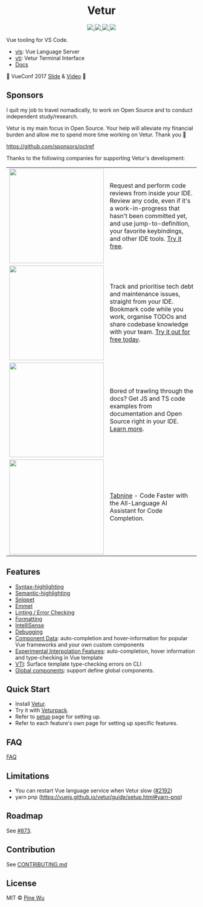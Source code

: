 <p>
  <h1 align="center">Vetur</h1>
</p>

<p align="center">
  <a href="https://github.com/vuejs/vetur/actions?query=workflow%3A%22Node+CI%22">
    <img src="https://img.shields.io/github/workflow/status/vuejs/vetur/Node%20CI?label=%20&logo=github&style=flat-square&logoColor=white&color=42b883">
  </a>
  <a href="https://marketplace.visualstudio.com/items?itemName=octref.vetur">
    <img src="https://vsmarketplacebadge.apphb.com/version-short/octref.vetur.svg?label=%20&style=flat-square&color=42b883">
  </a>
  <a href="https://marketplace.visualstudio.com/items?itemName=octref.vetur">
    <img src="https://vsmarketplacebadge.apphb.com/installs-short/octref.vetur.svg?label=%20&style=flat-square&color=35495e">
  </a>
  <a href="https://marketplace.visualstudio.com/items?itemName=octref.vetur">
    <img src="https://vsmarketplacebadge.apphb.com/rating-short/octref.vetur.svg?label=%20&style=flat-square&color=35495e">
  </a>
  <br>
</p>

Vue tooling for VS Code.

- [vls](./server): Vue Language Server
- [vti](./vti): Vetur Terminal Interface
- [Docs](https://vuejs.github.io/vetur)

🎉 VueConf 2017 [Slide](https://www.dropbox.com/sh/eb4w8k3orh0j391/AAB3HaJexbGLa2tCP14BI8oJa?dl=0) & [Video](https://www.youtube.com/watch?v=05tNXJ-Kric) 🎉

## Sponsors

I quit my job to travel nomadically, to work on Open Source and to conduct independent study/research.

Vetur is my main focus in Open Source. Your help will alleviate my financial burden and allow me to spend more time working on Vetur. Thank you 🙏

https://github.com/sponsors/octref

Thanks to the following companies for supporting Vetur's development:

<table width="100%">
  <tr>
    <td>
      <a href="https://sponsorlink.codestream.com/?utm_source=vscmarket&amp;utm_campaign=vetur&amp;utm_medium=banner">
        <img src="https://alt-images.codestream.com/codestream_logo_vetur.png" width="250"/>
      </a>
    </td>
    <td>
      Request and perform code reviews from inside your IDE.  Review any code, even if it's a work-in-progress that hasn't been committed yet, and use jump-to-definition, your favorite keybindings, and other IDE tools.
      <a title="Try CodeStream" href="https://sponsorlink.codestream.com/?utm_source=vscmarket&amp;utm_campaign=vetur&amp;utm_medium=banner">Try it free</a>.
    </td>
  </tr>
  <tr>
    <td>
      <a href="https://bit.ly/3dlKf2Z">
        <img src="https://assets.website-files.com/5f922f81cc30586744dc7122/5fac1e88dc66fc1c2fdc98e6_logo-color.svg" width="250"/>
      </a>
    </td>
    <td>
      Track and prioritise tech debt and maintenance issues, straight from your IDE. Bookmark code while you work, organise TODOs and share codebase knowledge with your team.
      <a title="Try Stepsize" href="https://bit.ly/3dlKf2Z">Try it out for free today</a>.
    </td>
  </tr>
  <tr>
    <td>
      <a href="https://bloop.ai/?utm_source=vscmarket&utm_campaign=vetur&utm_medium=banner">
        <img src="https://user-images.githubusercontent.com/4033249/127679577-daf35b06-3458-4b2d-9772-03afdfaa088b.png" width="250"/>
      </a>
    </td>
    <td>
      Bored of trawling through the docs? Get JS and TS code examples from documentation and Open Source right in your IDE. <a href="https://bloop.ai/?utm_source=vscmarket&utm_campaign=vetur&utm_medium=banner">Learn more</a>.
    </td>
  </tr>
  <tr>
    <td>
      <a href="http://wd5a.2.vu/Vetur">
        <img src="https://user-images.githubusercontent.com/4033249/130775727-67e7bde2-f2bb-4573-b03f-d250fd094226.png" width="250"/>
      </a>
    </td>
    <td>
      <a href="http://wd5a.2.vu/Vetur">Tabnine</a> - Code Faster with the All-Language AI Assistant for Code Completion.
    </td>
  </tr>
</table>

## Features

- [Syntax-highlighting](https://vuejs.github.io/vetur/guide/highlighting.html)
- [Semantic-highlighting](https://vuejs.github.io/vetur/guide/semantic-highlighting.html)
- [Snippet](https://vuejs.github.io/vetur/guide/snippet.html)
- [Emmet](https://vuejs.github.io/vetur/guide/emmet.html)
- [Linting / Error Checking](https://vuejs.github.io/vetur/guide/linting-error.html)
- [Formatting](https://vuejs.github.io/vetur/guide/formatting.html)
- [IntelliSense](https://vuejs.github.io/vetur/guide/intellisense.html)
- [Debugging](https://vuejs.github.io/vetur/guide/debugging.html)
- [Component Data](https://vuejs.github.io/vetur/guide/component-data.html): auto-completion and hover-information for popular Vue frameworks and your own custom components
- [Experimental Interpolation Features](https://vuejs.github.io/vetur/guide/interpolation.html): auto-completion, hover information and type-checking in Vue template
- [VTI](https://vuejs.github.io/vetur/guide/vti.html): Surface template type-checking errors on CLI
- [Global components](https://vuejs.github.io/vetur/guide/global-components.html): support define global components.

## Quick Start

- Install [Vetur](https://marketplace.visualstudio.com/items?itemName=octref.vetur).
- Try it with [Veturpack](https://github.com/octref/veturpack).
- Refer to [setup](https://vuejs.github.io/vetur/guide/setup.html) page for setting up.
- Refer to each feature's own page for setting up specific features.

## FAQ

[FAQ](https://vuejs.github.io/vetur/guide/FAQ.html)

## Limitations

- You can restart Vue language service when Vetur slow ([#2192](https://github.com/vuejs/vetur/issues/2192))
- yarn pnp (https://vuejs.github.io/vetur/guide/setup.html#yarn-pnp)

## Roadmap

See [#873](https://github.com/vuejs/vetur/issues/873).

## Contribution

See [CONTRIBUTING.md](https://github.com/vuejs/vetur/blob/master/.github/CONTRIBUTING.md)

## License

MIT © [Pine Wu](https://github.com/octref) 
